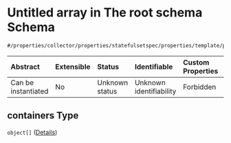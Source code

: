 # Untitled array in The root schema Schema

```txt
#/properties/collector/properties/statefulsetspec/properties/template/properties/spec/properties/containers#/properties/collector/properties/statefulsetSpec/properties/template/properties/spec/properties/containers
```



| Abstract            | Extensible | Status         | Identifiable            | Custom Properties | Additional Properties | Access Restrictions | Defined In                                                        |
| :------------------ | :--------- | :------------- | :---------------------- | :---------------- | :-------------------- | :------------------ | :---------------------------------------------------------------- |
| Can be instantiated | No         | Unknown status | Unknown identifiability | Forbidden         | Allowed               | none                | [values.schema.json\*](values.schema.json "open original schema") |

## containers Type

`object[]` ([Details](values-properties-the-collector-schema-properties-statefulsetspec-properties-template-properties-spec-properties-containers-items.md))
